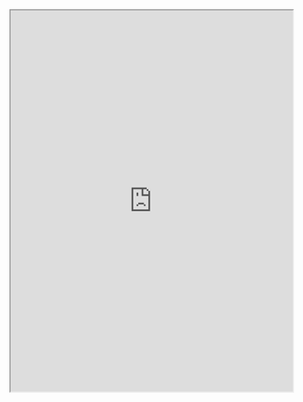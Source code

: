 
<html lang="en">
<head>
  <meta charset="utf-8">

  <title>Creador de puzles digitales</title>
  <meta name="description" content="Creador de puzles digitales">

</head>

<body>
  <iframe src="https://docs.google.com/viewer?srcid=1ZjjCJsS3yMFgRtbHPfy94zvnTfUj2nxK&pid=explorer&efh=false&a=v&chrome=false&embedded=true" width="100%" height="680px"></iframe>
</body>
</html>